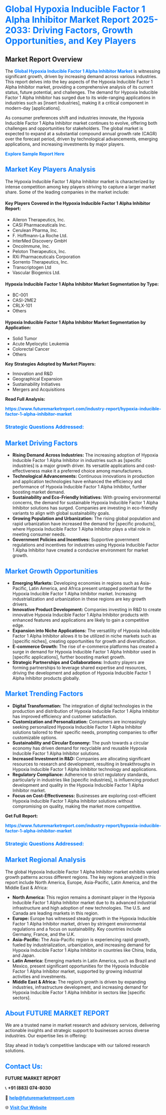 <h1 style="color: #007BFF;">Global Hypoxia Inducible Factor 1 Alpha Inhibitor Market Report 2025-2033: Driving Factors, Growth Opportunities, and Key Players</h1>

<section id="overview">
<h2>Market Report Overview</h2>
<p>The <a href="https://www.futuremarketreport.com/industry-report/hypoxia-inducible-factor-1-alpha-inhibitor-market" style="color: #007BFF; text-decoration: none;"><strong>Global Hypoxia Inducible Factor 1 Alpha Inhibitor Market</strong></a> is witnessing significant growth, driven by increasing demand across various industries. This report delves into the key aspects of the Hypoxia Inducible Factor 1 Alpha Inhibitor market, providing a comprehensive analysis of its current status, future potential, and challenges. The demand for Hypoxia Inducible Factor 1 Alpha Inhibitor has surged due to its wide-ranging applications in industries such as [insert industries], making it a critical component in modern-day [applications].</p>
<p>As consumer preferences shift and industries innovate, the Hypoxia Inducible Factor 1 Alpha Inhibitor market continues to evolve, offering both challenges and opportunities for stakeholders. The global market is expected to expand at a substantial compound annual growth rate (CAGR) over the forecast period, driven by technological advancements, emerging applications, and increasing investments by major players.</p>
</section>

<section id="overview">
<p><a href="https://www.futuremarketreport.com/request-sample/reportId=53261" style="color: #007BFF; text-decoration: none;"><strong>Explore Sample Report Here</strong></a></p>
</section>

<section id="key-players">
<h2 style="color: #007BFF;">Market Key Players Analysis</h2>
<p>The Hypoxia Inducible Factor 1 Alpha Inhibitor market is characterized by intense competition among key players striving to capture a larger market share. Some of the leading companies in the market include:</p>
<h4>Key Players Covered in the Hypoxia Inducible Factor 1 Alpha Inhibitor Report:</h4>
<ul><li>Aileron Therapeutics, Inc.</li><li>CASI Pharmaceuticals Inc.</li><li>Cerulean Pharma, Inc.</li><li>F. Hoffmann-La Roche Ltd.</li><li>InterMed Discovery GmbH</li><li>OncoImmune, Inc.</li><li>Peloton Therapeutics, Inc.</li><li>RXi Pharmaceuticals Corporation</li><li>Sorrento Therapeutics, Inc.</li><li>Transcriptogen Ltd</li><li>Vascular Biogenics Ltd.</li></ul>
<h4>Hypoxia Inducible Factor 1 Alpha Inhibitor Market Segmentation by Type:</h4>
<ul><li>BC-001</li><li>CASI-2ME2</li><li>CRLX-101</li><li>Others</li></ul>

<h4>Hypoxia Inducible Factor 1 Alpha Inhibitor Market Segmentation by Application:</h4>
<ul><li>Solid Tumor</li><li>Acute Myelocytic Leukemia</li><li>Colorectal Cancer</li><li>Others</li></ul>
<p><strong>Key Strategies Adopted by Market Players:</strong></p>
<ul>
<li>Innovation and R&D</li>
<li>Geographical Expansion</li>
<li>Sustainability Initiatives</li>
<li>Mergers and Acquisitions</li>
</ul>
</section>

<section>
<p><strong>Read Full Analysis: </strong></p><a href="https://www.futuremarketreport.com/industry-report/hypoxia-inducible-factor-1-alpha-inhibitor-market" style="color: #007BFF; text-decoration: none;"><strong>https://www.futuremarketreport.com/industry-report/hypoxia-inducible-factor-1-alpha-inhibitor-market</strong></a>
<h3 style="color: #007BFF;">Strategic Questions Addressed:</h3>
</section>

<section id="driving-factors">
<h2 style="color: #007BFF;">Market Driving Factors</h2>
<ul>
<li><strong>Rising Demand Across Industries:</strong> The increasing adoption of Hypoxia Inducible Factor 1 Alpha Inhibitor in industries such as [specific industries] is a major growth driver. Its versatile applications and cost-effectiveness make it a preferred choice among manufacturers.</li>
<li><strong>Technological Advancements:</strong> Continuous innovations in production and application technologies have enhanced the efficiency and performance of Hypoxia Inducible Factor 1 Alpha Inhibitor, further boosting market demand.</li>
<li><strong>Sustainability and Eco-Friendly Initiatives:</strong> With growing environmental concerns, the demand for sustainable Hypoxia Inducible Factor 1 Alpha Inhibitor solutions has surged. Companies are investing in eco-friendly variants to align with global sustainability goals.</li>
<li><strong>Growing Population and Urbanization:</strong> The rising global population and rapid urbanization have increased the demand for [specific products], where Hypoxia Inducible Factor 1 Alpha Inhibitor plays a vital role in meeting consumer needs.</li>
<li><strong>Government Policies and Incentives:</strong> Supportive government regulations and incentives for industries using Hypoxia Inducible Factor 1 Alpha Inhibitor have created a conducive environment for market growth.</li>
</ul>
</section>

<section id="growth-opportunities">
<h2 style="color: #007BFF;">Market Growth Opportunities</h2>
<ul>
<li><strong>Emerging Markets:</strong> Developing economies in regions such as Asia-Pacific, Latin America, and Africa present untapped potential for the Hypoxia Inducible Factor 1 Alpha Inhibitor market. Increasing industrialization and urbanization in these regions are key growth drivers.</li>
<li><strong>Innovative Product Development:</strong> Companies investing in R&D to create innovative Hypoxia Inducible Factor 1 Alpha Inhibitor products with enhanced features and applications are likely to gain a competitive edge.</li>
<li><strong>Expansion into Niche Applications:</strong> The versatility of Hypoxia Inducible Factor 1 Alpha Inhibitor allows it to be utilized in niche markets such as [specific niches], creating opportunities for growth and diversification.</li>
<li><strong>E-commerce Growth:</strong> The rise of e-commerce platforms has created a surge in demand for Hypoxia Inducible Factor 1 Alpha Inhibitor used in [specific applications], further boosting market growth.</li>
<li><strong>Strategic Partnerships and Collaborations:</strong> Industry players are forming partnerships to leverage shared expertise and resources, driving the development and adoption of Hypoxia Inducible Factor 1 Alpha Inhibitor products globally.</li>
</ul>
</section>

<section id="trending-factors">
<h2 style="color: #007BFF;">Market Trending Factors</h2>
<ul>
<li><strong>Digital Transformation:</strong> The integration of digital technologies in the production and distribution of Hypoxia Inducible Factor 1 Alpha Inhibitor has improved efficiency and customer satisfaction.</li>
<li><strong>Customization and Personalization:</strong> Consumers are increasingly seeking personalized Hypoxia Inducible Factor 1 Alpha Inhibitor solutions tailored to their specific needs, prompting companies to offer customizable options.</li>
<li><strong>Sustainability and Circular Economy:</strong> The push towards a circular economy has driven demand for recyclable and reusable Hypoxia Inducible Factor 1 Alpha Inhibitor solutions.</li>
<li><strong>Increased Investment in R&D:</strong> Companies are allocating significant resources to research and development, resulting in breakthroughs in Hypoxia Inducible Factor 1 Alpha Inhibitor technology and applications.</li>
<li><strong>Regulatory Compliance:</strong> Adherence to strict regulatory standards, particularly in industries like [specific industries], is influencing product development and quality in the Hypoxia Inducible Factor 1 Alpha Inhibitor market.</li>
<li><strong>Focus on Cost-Effectiveness:</strong> Businesses are exploring cost-efficient Hypoxia Inducible Factor 1 Alpha Inhibitor solutions without compromising on quality, making the market more competitive.</li>
</ul>
</section>

<section>
<p><strong>Get Full Report: </strong></p><a href="https://www.futuremarketreport.com/industry-report/hypoxia-inducible-factor-1-alpha-inhibitor-market" style="color: #007BFF; text-decoration: none;"><strong>https://www.futuremarketreport.com/industry-report/hypoxia-inducible-factor-1-alpha-inhibitor-market</strong></a>
<h3 style="color: #007BFF;">Strategic Questions Addressed:</h3>
</section>


<section id="regional-analysis">
<h2 style="color: #007BFF;">Market Regional Analysis</h2>
<p>The global Hypoxia Inducible Factor 1 Alpha Inhibitor market exhibits varied growth patterns across different regions. The key regions analyzed in this report include North America, Europe, Asia-Pacific, Latin America, and the Middle East & Africa:</p>
<ul>
<li><strong>North America:</strong> This region remains a dominant player in the Hypoxia Inducible Factor 1 Alpha Inhibitor market due to its advanced industrial infrastructure and high adoption of new technologies. The U.S. and Canada are leading markets in this region.</li>
<li><strong>Europe:</strong> Europe has witnessed steady growth in the Hypoxia Inducible Factor 1 Alpha Inhibitor market, driven by stringent environmental regulations and a focus on sustainability. Key countries include Germany, France, and the U.K.</li>
<li><strong>Asia-Pacific:</strong> The Asia-Pacific region is experiencing rapid growth, fueled by industrialization, urbanization, and increasing demand for Hypoxia Inducible Factor 1 Alpha Inhibitor in countries like China, India, and Japan.</li>
<li><strong>Latin America:</strong> Emerging markets in Latin America, such as Brazil and Mexico, present significant opportunities for the Hypoxia Inducible Factor 1 Alpha Inhibitor market, supported by growing industrial activities and investments.</li>
<li><strong>Middle East & Africa:</strong> The region’s growth is driven by expanding industries, infrastructure development, and increasing demand for Hypoxia Inducible Factor 1 Alpha Inhibitor in sectors like [specific sectors].</li>
</ul>
</section>

<footer>
<h2 style="color: #007BFF;">About FUTURE MARKET REPORT</h2>
<p>We are a trusted name in market research and advisory services, delivering actionable insights and strategic support to businesses across diverse industries. Our expertise lies in offering:</p>

<p>Stay ahead in today’s competitive landscape with our tailored research solutions.</p>

<h2 style="color: #007BFF;">Contact Us:</h2>
<p><strong>FUTURE MARKET REPORT</strong></p>
<p>📞 <strong>+91 (883) 074-8030</strong></p>
<p>📧 <strong><a href="mailto:help@futuremarketreport.com" style="color: #007BFF;">help@futuremarketreport.com</a></strong></p>
<p>🌐 <strong><a href="https://www.futuremarketreport.com/" style="color: #007BFF;">Visit Our Website</a></strong></p>
</footer>